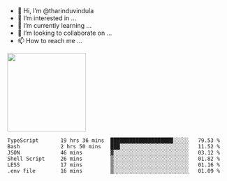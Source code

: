 - 👋 Hi, I’m @tharinduvindula
- 👀 I’m interested in ...
- 🌱 I’m currently learning ...
- 💞️ I’m looking to collaborate on ...
- 📫 How to reach me ...

<!---
tharinduvindula/tharinduvindula is a ✨ special ✨ repository because its `README.md` (this file) appears on your GitHub profile.
You can click the Preview link to take a look at your changes.
--->

<img height="180em" src="https://github-readme-stats.vercel.app/api?username=tharinduvindula&show_icons=true&hide_border=false&&count_private=true&include_all_commits=true" />


<!--START_SECTION:waka-->

```text
TypeScript       19 hrs 36 mins  ████████████████████░░░░░   79.53 %
Bash             2 hrs 50 mins   ███░░░░░░░░░░░░░░░░░░░░░░   11.52 %
JSON             46 mins         ▓░░░░░░░░░░░░░░░░░░░░░░░░   03.12 %
Shell Script     26 mins         ▒░░░░░░░░░░░░░░░░░░░░░░░░   01.82 %
LESS             17 mins         ▒░░░░░░░░░░░░░░░░░░░░░░░░   01.16 %
.env file        16 mins         ▒░░░░░░░░░░░░░░░░░░░░░░░░   01.09 %
```

<!--END_SECTION:waka-->
